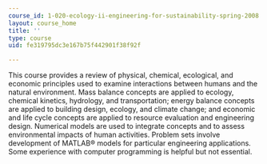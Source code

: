 ```yaml
---
course_id: 1-020-ecology-ii-engineering-for-sustainability-spring-2008
layout: course_home
title: ''
type: course
uid: fe319795dc3e167b75f442901f38f92f

---
```

This course provides a review of physical, chemical, ecological, and economic principles used to examine interactions between humans and the natural environment. Mass balance concepts are applied to ecology, chemical kinetics, hydrology, and transportation; energy balance concepts are applied to building design, ecology, and climate change; and economic and life cycle concepts are applied to resource evaluation and engineering design. Numerical models are used to integrate concepts and to assess environmental impacts of human activities. Problem sets involve development of MATLAB® models for particular engineering applications. Some experience with computer programming is helpful but not essential.
